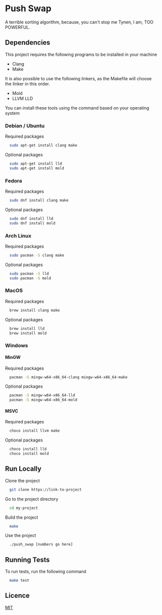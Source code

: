 # Push Swap

A terrible sorting algorithm, because, you can't stop me Tynen, I am, TOO POWERFUL.

## Dependencies

This project requires the following programs to be installed in your machine

- Clang
- Make

It is also possible to use the following linkers, as the Makefile will choose the linker in this order.

- Mold
- LLVM LLD

You can install these tools using the command based on your operating system

### Debian / Ubuntu

Required packages

```bash
  sudo apt-get install clang make
```

Optional packages

```bash
  sudo apt-get install lld
  sudo apt-get install mold
```

### Fedora

Required packages

```bash
  sudo dnf install clang make
```

Optional packages

```bash
  sudo dnf install lld
  sudo dnf install mold
```

### Arch Linux

Required packages

```bash
  sudo pacman -S clang make
```

Optional packages

```bash
  sudo pacman -S lld
  sudo pacman -S mold
```

### MacOS

Required packages

```bash
  brew install clang make
```

Optional packages

```bash
  brew install lld
  brew install mold
```

### Windows

#### MinGW

Required packages

```bash
  pacman -S mingw-w64-x86_64-clang mingw-w64-x86_64-make
```

Optional packages

```bash
  pacman -S mingw-w64-x86_64-lld
  pacman -S mingw-w64-x86_64-mold
```

#### MSVC

Required packages

```bash
  choco install llvm make
```

Optional packages

```bash
  choco install lld
  choco install mold
```

## Run Locally

Clone the project

```bash
  git clone https://link-to-project
```

Go to the project directory

```bash
  cd my-project
```

Build the project

```bash
  make
```

Use the project

```bash
  ./push_swap [numbers go here]
```

## Running Tests

To run tests, run the following command

```bash
  make test
```

## Licence

[MIT](https://choosealicense.com/licenses/mit/)
